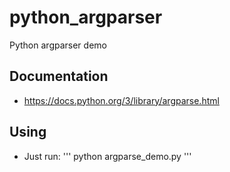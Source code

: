 # python_argparser
Python argparser demo

## Documentation

 - https://docs.python.org/3/library/argparse.html

## Using

 - Just run:
'''
python argparse_demo.py
'''
